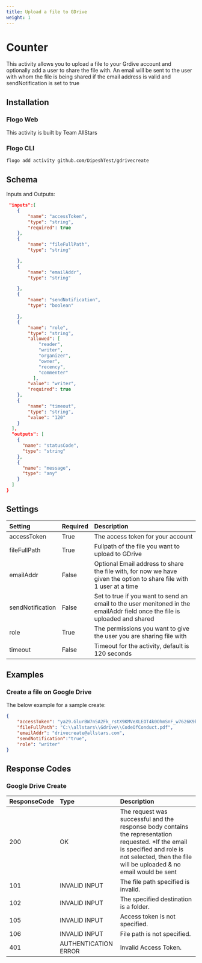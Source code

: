 ```yaml
---
title: Upload a file to GDrive
weight: 1
---
```


# Counter
This activity allows you to upload a file to your Grdive account and optionally add a user to share the file with. An email will be sent to the user with whom the file is being shared if the email address is valid and sendNotification is set to true

## Installation
### Flogo Web
This activity is built by Team AllStars
### Flogo CLI
```bash
flogo add activity github.com/DipeshTest/gdrivecreate
```

## Schema
Inputs and Outputs:

```json
 "inputs":[
    {
		"name": "accessToken",
		"type": "string",
		"required": true
	},
	{
		"name": "fileFullPath",
		"type": "string"

	},
	{
		"name": "emailAddr",
		"type": "string"

	},
	{
		"name": "sendNotification",
		"type": "boolean"

	},
	{
		"name": "role",
		"type": "string",
		"allowed": [
			"reader",
			"writer",
			"organizer",
			"owner",
			"recency",
			"commenter"
		  ],
		"value": "writer",
		"required": true
	},
	{
		"name": "timeout",
		"type": "string",
		"value": "120"
	}
  ],
  "outputs": [
    {
      "name": "statusCode",
      "type": "string"
    },
    {
      "name": "message",
      "type": "any"
    }
  ]
}
```
## Settings
| Setting     | Required | Description |
|:------------|:---------|:------------|
| accessToken | True     | The access token for your account |         
| fileFullPath   | True    | Fullpath of the file you want to upload to GDrive|
| emailAddr       | False    | Optional Email address to share the file with, for now we have given the option to share file with 1 user at a time|
| sendNotification   | False    | Set to true if you want to send an email to the user menitoned in the emailAddr field once the file is uploaded and shared|
| role   | True    | The permissions you want to give the user you are sharing file with|
| timeout   | False    | Timeout for the activity, default is 120 seconds|
## Examples
### Create a file on Google Drive
The below example for a sample create:

```json
{
	"accessToken": "ya29.GlurBW7n5A2Fk_rstX9KMVeXLEOT4k0OhmSnF_w7626K9kgKmempF_xTDJ6uQVMkdWWWIMiNcb-ht6Rv9cnhsUb2VhtF9h7nltFw0iniwp10dmDQsFT49giOqFR8",
	"fileFullPath": "C:\\allstars\\Gdrive\\CodeOfConduct.pdf",
	"emailAddr": "drivecreate@allstars.com",
	"sendNotification":"true",
	"role": "writer"
}
```


## Response Codes
### Google Drive Create
| ResponseCode     | Type | Description |
|:------------|:---------|:------------|
|200 |OK| The request was successful and the response body contains the representation requested. *If the email is specified and role is not selected, then the file will be uploaded & no email would be sent|
|101 |INVALID INPUT| The file path specified is invalid.|
|102 |INVALID INPUT| The specified destination is a folder.|
|105 |INVALID INPUT| Access token is not specified.|
|106 |INVALID INPUT| File path is not specified.|
|401 |AUTHENTICATION ERROR| Invalid Access Token.|
